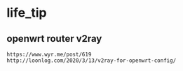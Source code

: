 # life_tip

## openwrt router v2ray

```
https://www.wyr.me/post/619
http://loonlog.com/2020/3/13/v2ray-for-openwrt-config/
```
